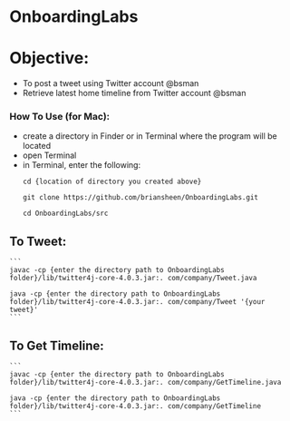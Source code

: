 # OnboardingLabs

# Objective:  

  - To post a tweet using Twitter account @bsman
  - Retrieve latest home timeline from Twitter account @bsman


### How To Use (for Mac):
  - create a directory in Finder or in Terminal where the program will be located
  - open Terminal
  - in Terminal, enter the following:
    ```
    cd {location of directory you created above}

    git clone https://github.com/briansheen/OnboardingLabs.git

    cd OnboardingLabs/src
    ```
## To Tweet:
    ```
    javac -cp {enter the directory path to OnboardingLabs folder}/lib/twitter4j-core-4.0.3.jar:. com/company/Tweet.java

    java -cp {enter the directory path to OnboardingLabs folder}/lib/twitter4j-core-4.0.3.jar:. com/company/Tweet '{your tweet}'
    ```
## To Get Timeline:
    ```
    javac -cp {enter the directory path to OnboardingLabs folder}/lib/twitter4j-core-4.0.3.jar:. com/company/GetTimeline.java

    java -cp {enter the directory path to OnboardingLabs folder}/lib/twitter4j-core-4.0.3.jar:. com/company/GetTimeline
    ```

